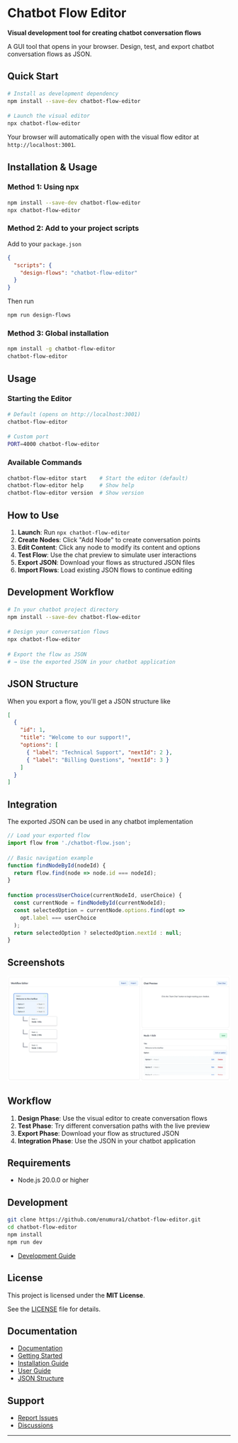 # Chatbot Flow Editor

**Visual development tool for creating chatbot conversation flows**

A GUI tool that opens in your browser. Design, test, and export chatbot conversation flows as JSON.

## Quick Start

```bash
# Install as development dependency
npm install --save-dev chatbot-flow-editor

# Launch the visual editor
npx chatbot-flow-editor
```

Your browser will automatically open with the visual flow editor at `http://localhost:3001`.

## Installation & Usage

### Method 1: Using npx
```bash
npm install --save-dev chatbot-flow-editor
npx chatbot-flow-editor
```

### Method 2: Add to your project scripts
Add to your `package.json`
```json
{
  "scripts": {
    "design-flows": "chatbot-flow-editor"
  }
}
```

Then run
```bash
npm run design-flows
```

### Method 3: Global installation
```bash
npm install -g chatbot-flow-editor
chatbot-flow-editor
```

## Usage

### Starting the Editor
```bash
# Default (opens on http://localhost:3001)
chatbot-flow-editor

# Custom port
PORT=4000 chatbot-flow-editor
```

### Available Commands
```bash
chatbot-flow-editor start    # Start the editor (default)
chatbot-flow-editor help     # Show help
chatbot-flow-editor version  # Show version
```

## How to Use

1. **Launch**: Run `npx chatbot-flow-editor`
2. **Create Nodes**: Click "Add Node" to create conversation points
3. **Edit Content**: Click any node to modify its content and options
4. **Test Flow**: Use the chat preview to simulate user interactions
5. **Export JSON**: Download your flows as structured JSON files
6. **Import Flows**: Load existing JSON flows to continue editing

## Development Workflow

```bash
# In your chatbot project directory
npm install --save-dev chatbot-flow-editor

# Design your conversation flows
npx chatbot-flow-editor

# Export the flow as JSON
# → Use the exported JSON in your chatbot application
```

## JSON Structure

When you export a flow, you'll get a JSON structure like

```json
[
  {
    "id": 1,
    "title": "Welcome to our support!",
    "options": [
      { "label": "Technical Support", "nextId": 2 },
      { "label": "Billing Questions", "nextId": 3 }
    ]
  }
]
```

## Integration

The exported JSON can be used in any chatbot implementation

```javascript
// Load your exported flow
import flow from './chatbot-flow.json';

// Basic navigation example
function findNodeById(nodeId) {
  return flow.find(node => node.id === nodeId);
}

function processUserChoice(currentNodeId, userChoice) {
  const currentNode = findNodeById(currentNodeId);
  const selectedOption = currentNode.options.find(opt => 
    opt.label === userChoice
  );
  return selectedOption ? selectedOption.nextId : null;
}
```

## Screenshots

![Chatbot Flow Editor Interface](chatbot-flow-editor.webp)

## Workflow

1. **Design Phase**: Use the visual editor to create conversation flows
2. **Test Phase**: Try different conversation paths with the live preview  
3. **Export Phase**: Download your flow as structured JSON
4. **Integration Phase**: Use the JSON in your chatbot application

## Requirements

- Node.js 20.0.0 or higher

## Development

```bash
git clone https://github.com/enumura1/chatbot-flow-editor.git
cd chatbot-flow-editor
npm install
npm run dev
```
- [Development Guide](https://enumura1.github.io/chatbot-flow-editor/docs/development)

## License

This project is licensed under the **MIT License**.

See the [LICENSE](./LICENSE) file for details.

## Documentation

- [Documentation](https://enumura1.github.io/chatbot-flow-editor/)
- [Getting Started](https://enumura1.github.io/chatbot-flow-editor/docs/getting-started)
- [Installation Guide](https://enumura1.github.io/chatbot-flow-editor/docs/installation)
- [User Guide](https://enumura1.github.io/chatbot-flow-editor/docs/user-guide)
- [JSON Structure](https://enumura1.github.io/chatbot-flow-editor/docs/json-structure)

## Support

- [Report Issues](https://github.com/enumura1/chatbot-flow-editor/issues)
- [Discussions](https://github.com/enumura1/chatbot-flow-editor/discussions)

---
